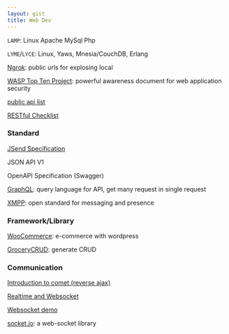 ```yaml
---
layout: gist
title: Web Dev
---
```


`LAMP`: Linux Apache MySql Php

`LYME`/`LYCE`: Linux, Yaws, Mnesia/CouchDB, Erlang  

[Ngrok](https://ngrok.com/): public urls for explosing local

[WASP Top Ten Project](https://www.owasp.org/index.php/Category:OWASP_Top_Ten_Project): powerful awareness document for web application security

[public api list](https://github.com/toddmotto/public-apis)

[RESTful Checklist](https://blog.mwaysolutions.com/2014/06/05/10-best-practices-for-better-restful-api/)

### Standard

[JSend Specification](https://github.com/omniti-labs/jsend)

JSON API V1

OpenAPI Specification (Swagger)

[GraphQL](https://graphql.org/): query language for API, get many request in single request

[XMPP](https://xmpp.org/): open standard for messaging and presence

### Framework/Library

[WooCommerce](https://woocommerce.com/): e-commerce with wordpress

[GroceryCRUD](https://www.grocerycrud.com/): generate CRUD

### Communication

[Introduction to comet (reverse ajax)](https://www.ibm.com/developerworks/library/wa-reverseajax1/index.html)

[Realtime and Websocket](https://www.slideshare.net/peterlubbers/html5-real-time-and-websocket/88-Types_of_Proxy_Servers_httpwwwinfoqcomarticlesWebSocketsProxyServers)

[Websocket demo](https://www.websocket.org/index.html)

[socket.io](https://socket.io/): a web-socket library
